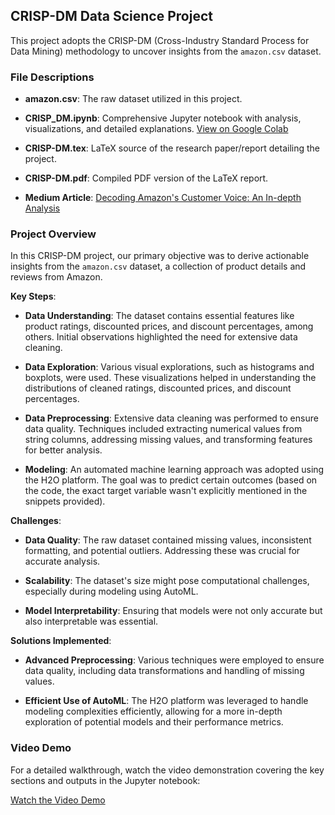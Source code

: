 ## CRISP-DM Data Science Project

This project adopts the CRISP-DM (Cross-Industry Standard Process for Data Mining) methodology to uncover insights from the `amazon.csv` dataset.

### File Descriptions

- **amazon.csv**: The raw dataset utilized in this project.

- **CRISP_DM.ipynb**: Comprehensive Jupyter notebook with analysis, visualizations, and detailed explanations. [View on Google Colab](https://colab.research.google.com/drive/1YR5jQTFV0g7x3xhJ5KV8QKNCjyqQUzS4)

- **CRISP-DM.tex**: LaTeX source of the research paper/report detailing the project.

- **CRISP-DM.pdf**: Compiled PDF version of the LaTeX report.

- **Medium Article**: [Decoding Amazon's Customer Voice: An In-depth Analysis](https://medium.com/@moukthikareddy.vuyyuru/decoding-amazons-customer-voice-an-in-depth-analysis-of-product-ratings-reviews-14cd133ff5b7)

### Project Overview

In this CRISP-DM project, our primary objective was to derive actionable insights from the `amazon.csv` dataset, a collection of product details and reviews from Amazon.

**Key Steps**:
- **Data Understanding**: The dataset contains essential features like product ratings, discounted prices, and discount percentages, among others. Initial observations highlighted the need for extensive data cleaning.
  
- **Data Exploration**: Various visual explorations, such as histograms and boxplots, were used. These visualizations helped in understanding the distributions of cleaned ratings, discounted prices, and discount percentages.
  
- **Data Preprocessing**: Extensive data cleaning was performed to ensure data quality. Techniques included extracting numerical values from string columns, addressing missing values, and transforming features for better analysis.
  
- **Modeling**: An automated machine learning approach was adopted using the H2O platform. The goal was to predict certain outcomes (based on the code, the exact target variable wasn't explicitly mentioned in the snippets provided).

**Challenges**:
- **Data Quality**: The raw dataset contained missing values, inconsistent formatting, and potential outliers. Addressing these was crucial for accurate analysis.
  
- **Scalability**: The dataset's size might pose computational challenges, especially during modeling using AutoML.
  
- **Model Interpretability**: Ensuring that models were not only accurate but also interpretable was essential.

**Solutions Implemented**:
- **Advanced Preprocessing**: Various techniques were employed to ensure data quality, including data transformations and handling of missing values.
  
- **Efficient Use of AutoML**: The H2O platform was leveraged to handle modeling complexities efficiently, allowing for a more in-depth exploration of potential models and their performance metrics.


### Video Demo
For a detailed walkthrough, watch the video demonstration covering the key sections and outputs in the Jupyter notebook:

[Watch the Video Demo](https://drive.google.com/file/d/10VOPE2-ofIhlvOML9-MnoWvwOQhKrWNg/view?usp=drive_link)


